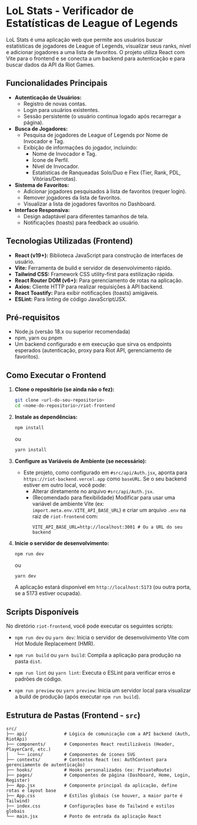 # LoL Stats - Verificador de Estatísticas de League of Legends

LoL Stats é uma aplicação web que permite aos usuários buscar estatísticas de jogadores de League of Legends, visualizar seus ranks, nível e adicionar jogadores a uma lista de favoritos. O projeto utiliza React com Vite para o frontend e se conecta a um backend para autenticação e para buscar dados da API da Riot Games.

## Funcionalidades Principais

*   **Autenticação de Usuários:**
    *   Registro de novas contas.
    *   Login para usuários existentes.
    *   Sessão persistente (o usuário continua logado após recarregar a página).
*   **Busca de Jogadores:**
    *   Pesquisa de jogadores de League of Legends por Nome de Invocador e Tag.
    *   Exibição de informações do jogador, incluindo:
        *   Nome de Invocador e Tag.
        *   Ícone de Perfil.
        *   Nível de Invocador.
        *   Estatísticas de Ranqueadas Solo/Duo e Flex (Tier, Rank, PDL, Vitórias/Derrotas).
*   **Sistema de Favoritos:**
    *   Adicionar jogadores pesquisados à lista de favoritos (requer login).
    *   Remover jogadores da lista de favoritos.
    *   Visualizar a lista de jogadores favoritos no Dashboard.
*   **Interface Responsiva:**
    *   Design adaptável para diferentes tamanhos de tela.
    *   Notificações (toasts) para feedback ao usuário.

## Tecnologias Utilizadas (Frontend)

*   **React (v19+):** Biblioteca JavaScript para construção de interfaces de usuário.
*   **Vite:** Ferramenta de build e servidor de desenvolvimento rápido.
*   **Tailwind CSS:** Framework CSS utility-first para estilização rápida.
*   **React Router DOM (v6+):** Para gerenciamento de rotas na aplicação.
*   **Axios:** Cliente HTTP para realizar requisições à API backend.
*   **React Toastify:** Para exibir notificações (toasts) amigáveis.
*   **ESLint:** Para linting de código JavaScript/JSX.

## Pré-requisitos

*   Node.js (versão 18.x ou superior recomendada)
*   npm, yarn ou pnpm
*   Um backend configurado e em execução que sirva os endpoints esperados (autenticação, proxy para Riot API, gerenciamento de favoritos).

## Como Executar o Frontend

1.  **Clone o repositório (se ainda não o fez):**
    ```bash
    git clone <url-do-seu-repositorio>
    cd <nome-do-repositorio>/riot-frontend
    ```

2.  **Instale as dependências:**
    ```bash
    npm install
    ```
    ou
    ```bash
    yarn install
    ```

3.  **Configure as Variáveis de Ambiente (se necessário):**
    *   Este projeto, como configurado em `#src/api/Auth.jsx`, aponta para `https://riot-backend.vercel.app` como `baseURL`. Se o seu backend estiver em outro local, você pode:
        *   Alterar diretamente no arquivo `#src/api/Auth.jsx`.
        *   (Recomendado para flexibilidade) Modificar para usar uma variável de ambiente Vite (ex: `import.meta.env.VITE_API_BASE_URL`) e criar um arquivo `.env` na raiz de `riot-frontend` com:
            ```env
            VITE_API_BASE_URL=http://localhost:3001 # Ou a URL do seu backend
            ```

4.  **Inicie o servidor de desenvolvimento:**
    ```bash
    npm run dev
    ```
    ou
    ```bash
    yarn dev
    ```
    A aplicação estará disponível em `http://localhost:5173` (ou outra porta, se a 5173 estiver ocupada).

## Scripts Disponíveis

No diretório `riot-frontend`, você pode executar os seguintes scripts:

*   `npm run dev` ou `yarn dev`:
    Inicia o servidor de desenvolvimento Vite com Hot Module Replacement (HMR).

*   `npm run build` ou `yarn build`:
    Compila a aplicação para produção na pasta `dist`.

*   `npm run lint` ou `yarn lint`:
    Executa o ESLint para verificar erros e padrões de código.

*   `npm run preview` ou `yarn preview`:
    Inicia um servidor local para visualizar a build de produção (após executar `npm run build`).

## Estrutura de Pastas (Frontend - `src`)

```
src/
├── api/              # Lógica de comunicação com a API backend (Auth, RiotApi)
├── components/       # Componentes React reutilizáveis (Header, PlayerCard, etc.)
│   └── icons/        # Componentes de ícones SVG
├── contexts/         # Contextos React (ex: AuthContext para gerenciamento de autenticação)
├── hooks/            # Hooks personalizados (ex: PrivateRoute)
├── pages/            # Componentes de página (Dashboard, Home, Login, Register)
├── App.jsx           # Componente principal da aplicação, define rotas e layout base
├── App.css           # Estilos globais (se houver, a maior parte é Tailwind)
├── index.css         # Configurações base do Tailwind e estilos globais
└── main.jsx          # Ponto de entrada da aplicação React
```